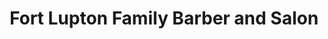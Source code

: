 ---
title: "Fort Lupton Family Barber and Salon"
url: /fort-lupton/fort-lupton-family-barber-and-salon/
shop: Friseur
---